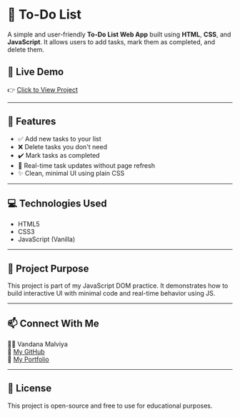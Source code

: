 # 📝 To-Do List

A simple and user-friendly **To-Do List Web App** built using **HTML**, **CSS**, and **JavaScript**. It allows users to add tasks, mark them as completed, and delete them.

## 🔗 Live Demo

👉 [Click to View Project](https://vandanasuccess.github.io/to-do-list/)

---

## 📌 Features

- ✅ Add new tasks to your list
- ❌ Delete tasks you don't need
- ✔️ Mark tasks as completed
- 🔄 Real-time task updates without page refresh
- ✨ Clean, minimal UI using plain CSS

---

## 💻 Technologies Used

- HTML5
- CSS3
- JavaScript (Vanilla)

---
## 🎯 Project Purpose

This project is part of my JavaScript DOM practice. It demonstrates how to build interactive UI with minimal code and real-time behavior using JS.

---

## 📫 Connect With Me

👩‍💻 Vandana Malviya  
🔗 [My GitHub](https://github.com/vandanasuccess)  
🔗 [My Portfolio](https://vandanasuccess.github.io/vandana-portfolio/)

---

## 📝 License

This project is open-source and free to use for educational purposes.


